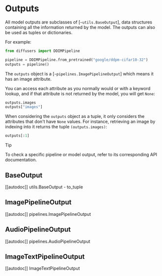 <!--Copyright 2025 The HuggingFace Team. All rights reserved.

Licensed under the Apache License, Version 2.0 (the "License"); you may not use this file except in compliance with
the License. You may obtain a copy of the License at

http://www.apache.org/licenses/LICENSE-2.0

Unless required by applicable law or agreed to in writing, software distributed under the License is distributed on
an "AS IS" BASIS, WITHOUT WARRANTIES OR CONDITIONS OF ANY KIND, either express or implied. See the License for the
specific language governing permissions and limitations under the License.
-->

# Outputs

All model outputs are subclasses of [`~utils.BaseOutput`], data structures containing all the information returned by the model. The outputs can also be used as tuples or dictionaries.

For example:

```python
from diffusers import DDIMPipeline

pipeline = DDIMPipeline.from_pretrained("google/ddpm-cifar10-32")
outputs = pipeline()
```

The `outputs` object is a [`~pipelines.ImagePipelineOutput`] which means it has an image attribute.

You can access each attribute as you normally would or with a keyword lookup, and if that attribute is not returned by the model, you will get `None`:

```python
outputs.images
outputs["images"]
```

When considering the `outputs` object as a tuple, it only considers the attributes that don't have `None` values.
For instance, retrieving an image by indexing into it returns the tuple `(outputs.images)`:

```python
outputs[:1]
```

> [!TIP]
> To check a specific pipeline or model output, refer to its corresponding API documentation.

## BaseOutput

[[autodoc]] utils.BaseOutput
    - to_tuple

## ImagePipelineOutput

[[autodoc]] pipelines.ImagePipelineOutput

## AudioPipelineOutput

[[autodoc]] pipelines.AudioPipelineOutput

## ImageTextPipelineOutput

[[autodoc]] ImageTextPipelineOutput
